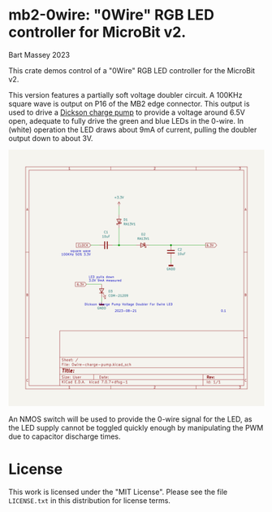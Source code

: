 # mb2-0wire: "0Wire" RGB LED controller for MicroBit v2.
Bart Massey 2023

This crate demos control of a "0Wire" RGB LED controller for
the MicroBit v2.

This version features a partially soft voltage doubler
circuit. A 100KHz square wave is output on P16 of the MB2
edge connector. This output is used to drive a [Dickson
charge pump](https://en.wikipedia.org/wiki/Voltage_doubler#Dickson_charge_pump)
to provide a voltage around 6.5V open, adequate to fully
drive the green and blue LEDs in the 0-wire. In (white)
operation the LED draws about 9mA of current, pulling the
doubler output down to about 3V.

![Charge pump circuit](0wire-charge-pump.png)

An NMOS switch will be used to provide the 0-wire signal for
the LED, as the LED supply cannot be toggled quickly enough
by manipulating the PWM due to capacitor discharge times.

# License

This work is licensed under the "MIT License". Please see the file
`LICENSE.txt` in this distribution for license terms.
